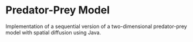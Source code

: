 # Predator-Prey Model

Implementation of a sequential version of a two-dimensional predator-prey model
with spatial diffusion using Java.
